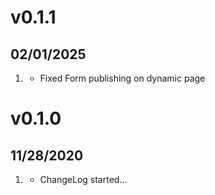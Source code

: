 # v0.1.1
##  02/01/2025

1. [](#fix)
    * Fixed Form publishing on dynamic page


# v0.1.0
##  11/28/2020

1. [](#new)
    * ChangeLog started...
